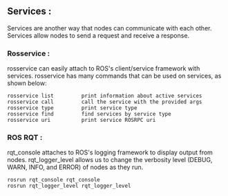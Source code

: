 
## Services :

Services are another way that nodes can communicate with each other. Services allow nodes to send a request and receive a response.

### Rosservice : 
rosservice can easily attach to ROS's client/service framework with services. rosservice has many commands that can be used on services, as shown below:

```
rosservice list         print information about active services
rosservice call         call the service with the provided args
rosservice type         print service type
rosservice find         find services by service type
rosservice uri          print service ROSRPC uri
```
### ROS RQT :

rqt_console attaches to ROS's logging framework to display output from nodes. rqt_logger_level allows us to change the verbosity level (DEBUG, WARN, INFO, and ERROR) of nodes as they run.

```
rosrun rqt_console rqt_console
rosrun rqt_logger_level rqt_logger_level
```
